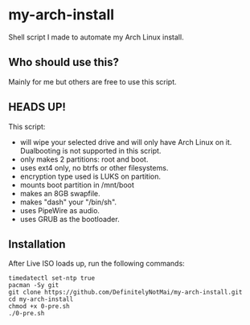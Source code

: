 # my-arch-install
Shell script I made to automate my Arch Linux install.  

## Who should use this?
Mainly for me but others are free to use this script.

## HEADS UP!
This script:
- will wipe your selected drive and will only have Arch Linux on it. Dualbooting is not supported in this script.
- only makes 2 partitions: root and boot.
- uses ext4 only, no btrfs or other filesystems.
- encryption type used is LUKS on partition.
- mounts boot partition in /mnt/boot
- makes an 8GB swapfile.
- makes "dash" your "/bin/sh".
- uses PipeWire as audio.
- uses GRUB as the bootloader.

## Installation
After Live ISO loads up, run the following commands:
```
timedatectl set-ntp true
pacman -Sy git
git clone https://github.com/DefinitelyNotMai/my-arch-install.git
cd my-arch-install
chmod +x 0-pre.sh
./0-pre.sh
```
